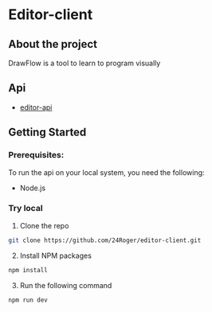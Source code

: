 # Editor-client

## About the project
DrawFlow is a tool to learn to program visually

## Api
* [editor-api](https://github.com/24Roger/editor-api.git)
## Getting Started
### Prerequisites:
To run the api on your local system, you need the following:
* Node.js

### Try local
1. Clone the repo
```sh
git clone https://github.com/24Roger/editor-client.git
```
2. Install NPM packages
```sh
npm install
```
3. Run the following command
```sh
npm run dev
```